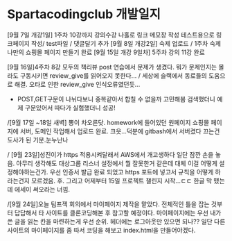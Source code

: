 # Spartacodingclub 개발일지
[9월 7일 개강1일] 1주차 10강까지 강의수강
나홀로 링크 메모장 작성
테스트용으로 링크페이지 작성/ test파일 / 댓글달기 추가
[9월 8일 개강2일] 숙제 업로드 / 1주차 숙제 나만의 쇼핑몰 페이지 만들기 완료
[9월 15일 개강 9일차] 5주차 강의 11강 완료


[9월 16일]4주차 8강 모두의 책리뷰 post 연습에서 문제가 생겼다. 
뭐가 문제인지는 몰라도 구동시키면 review_give를 읽어오지 못한다...
/ 세상에 슬랙에서 동료들의 도움으로 해결. 오타로 인한 review_give 인식오류였던듯...
+ POST,GET구문이 나뉘다보니 중복같아서 합칠 수 없을까 고민해봄
검색했더니 예제 구문있어서 따다가 실험했더니 성공!

/[9월 17일 ~18일 새벽] 뽕이 차오른닷. homework에 들어있던 원페이지 쇼핑몰 페이지에 서버, 도메인 작업해서 업로드 완료. 크읏...덕분에 gitbash에서 서버켰다 끄는건 도사가 된 기분.눈누난나

/ [9월 23일]성진이가 https 적용시켜달래서 AWS에서 개고생하다 일단 잠깐 손을 놓음. 아무리 생각해도 대상그룹 리스너 설정에서 뭘 잘못한거 같은데 대체 이걸 어떻게 설정해야하는건가. 
우선 인증서 발급 완료 되었고 https 포트에 넣고서 규칙을 어떻게 하라는건지 모르겠음. 후. 그리고 어제부터 15일 프로젝트 챌린지 시작...ㄷㄷ
한글 막 뗐는데 에세이 써오라는 너낌.

/[9월 24일]오늘 팀프젝 회의에서 마이페이지 제작을 맡았다. 전체적인 틀을 잡는 것부터 답답해서 타 사이트를 클론코딩해본 후 참고할 예정이다. 마이페이지에는 우선 내가 쓴 글을 읽는 칸을 마련하는게 우선 순위. 헤더에는 로그아웃만 있으면 되나?? 일단 다른 사이트의 마이페이지를 좀 따서 코딩을 해보고 index.html을 만들어야겠다. 
